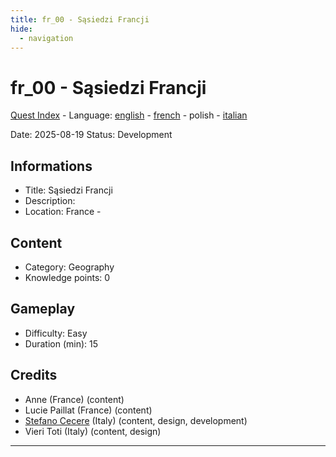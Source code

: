 ```yaml
---
title: fr_00 - Sąsiedzi Francji
hide:
  - navigation
---
```


# fr_00 - Sąsiedzi Francji
[Quest Index](./index.pl.md) - Language: [english](./fr_00.md) - [french](./fr_00.fr.md) - polish - [italian](./fr_00.it.md)

Date: 2025-08-19
Status: Development

## Informations

- Title: Sąsiedzi Francji
- Description: 
- Location: France - 
## Content
- Category: Geography
- Knowledge points: 0
## Gameplay
- Difficulty: Easy
- Duration (min): 15
## Credits
- Anne (France) (content)
- Lucie Paillat (France) (content)
- [Stefano Cecere](https://stefanocecere.com) (Italy) (content, design, development)
- Vieri Toti (Italy) (content, design)

---


